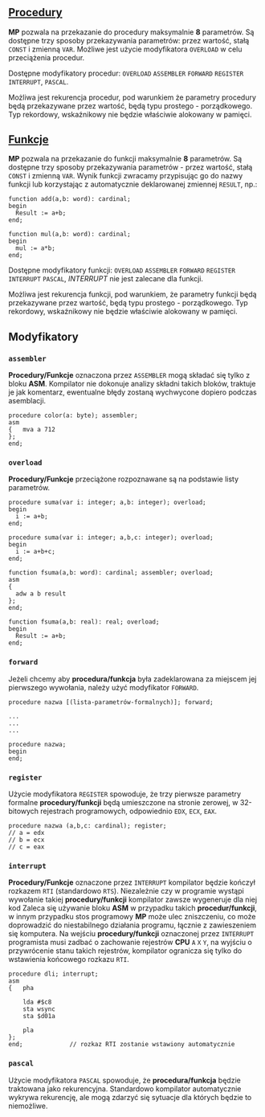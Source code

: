 #

## [Procedury](https://www.freepascal.org/docs-html/ref/refch14.html#x173-19500014)

**MP** pozwala na przekazanie do procedury maksymalnie **8** parametrów. Są dostępne trzy sposoby przekazywania parametrów: przez wartość, stałą `CONST` i zmienną `VAR`. Możliwe jest użycie modyfikatora `OVERLOAD` w celu przeciążenia procedur.

Dostępne modyfikatory procedur: `OVERLOAD` `ASSEMBLER` `FORWARD` `REGISTER` `INTERRUPT`, `PASCAL`.

Możliwa jest rekurencja procedur, pod warunkiem że parametry procedury będą przekazywane przez wartość, będą typu prostego - porządkowego. Typ rekordowy, wskaźnikowy nie będzie właściwie alokowany w pamięci.

## [Funkcje](https://www.freepascal.org/docs-html/ref/refch14.html#x173-19500014)

**MP** pozwala na przekazanie do funkcji maksymalnie **8** parametrów. Są dostępne trzy sposoby przekazywania parametrów - przez wartość, stałą `CONST` i zmienną `VAR`. Wynik funkcji zwracamy przypisując go do nazwy funkcji lub korzystając z automatycznie deklarowanej zmiennej `RESULT`, np.:

```delphi
function add(a,b: word): cardinal;
begin
  Result := a+b;
end;

function mul(a,b: word): cardinal;
begin
  mul := a*b;
end;
```

Dostępne modyfikatory funkcji: `OVERLOAD` `ASSEMBLER` `FORWARD` `REGISTER` `INTERRUPT` `PASCAL`, *INTERRUPT* nie jest zalecane dla funkcji.

Możliwa jest rekurencja funkcji, pod warunkiem, że parametry funkcji będą przekazywane przez wartość, będą typu prostego - porządkowego. Typ rekordowy, wskaźnikowy nie będzie właściwie alokowany w pamięci.

## Modyfikatory

### `assembler`

**Procedury/Funkcje** oznaczona przez `ASSEMBLER` mogą składać się tylko z bloku **ASM**. Kompilator nie dokonuje analizy składni takich bloków, traktuje je jak komentarz, ewentualne błędy zostaną wychwycone dopiero podczas asemblacji.

```delphi
procedure color(a: byte); assembler;
asm
{   mva a 712
};
end;
```

### `overload`

**Procedury/Funkcje** przeciążone rozpoznawane są na podstawie listy parametrów.

```delphi
procedure suma(var i: integer; a,b: integer); overload;
begin
  i := a+b;
end;

procedure suma(var i: integer; a,b,c: integer); overload;
begin
  i := a+b+c;
end;

function fsuma(a,b: word): cardinal; assembler; overload;
asm
{
  adw a b result
};
end;

function fsuma(a,b: real): real; overload;
begin
  Result := a+b;
end;
```

### `forward`

Jeżeli chcemy aby **procedura/funkcja** była zadeklarowana za miejscem jej pierwszego wywołania, należy użyć modyfikator `FORWARD`.

```delphi
procedure nazwa [(lista-parametrów-formalnych)]; forward;

...
...
...

procedure nazwa;
begin
end;
```

### `register`

Użycie modyfikatora `REGISTER` spowoduje, że trzy pierwsze parametry formalne **procedury/funkcji** będą umieszczone na stronie zerowej, w 32-bitowych rejestrach programowych, odpowiednio `EDX`, `ECX`, `EAX`.

    procedure nazwa (a,b,c: cardinal); register;
    // a = edx
    // b = ecx
    // c = eax

### `interrupt`

**Procedury/Funkcje** oznaczone przez `INTERRUPT` kompilator będzie kończył rozkazem `RTI` (standardowo `RTS`).
Niezależnie czy w programie wystąpi wywołanie takiej **procedury/funkcji** kompilator zawsze wygeneruje dla niej kod
Zaleca się używanie bloku **ASM** w przypadku takich **procedur/funkcji**, w innym przypadku stos programowy **MP** może ulec zniszczeniu, co może doprowadzić do niestabilnego działania programu, łącznie z zawieszeniem się komputera.
Na wejściu **procedury/funkcji** oznaczonej przez `INTERRUPT` programista musi zadbać o zachowanie rejestrów **CPU** `A` `X` `Y`, na wyjściu o przywrócenie stanu takich rejestrów, kompilator ogranicza się tylko do wstawienia końcowego rozkazu `RTI`.

```delphi
procedure dli; interrupt;
asm
{   pha

    lda #$c8
    sta wsync
    sta $d01a

    pla
};
end;             // rozkaz RTI zostanie wstawiony automatycznie
```

### `pascal`

Użycie modyfikatora `PASCAL` spowoduje, że **procedura/funkcja** będzie traktowana jako rekurencyjna. Standardowo kompilator automatycznie wykrywa rekurencję, ale mogą zdarzyć się sytuacje dla których będzie to niemożliwe.

